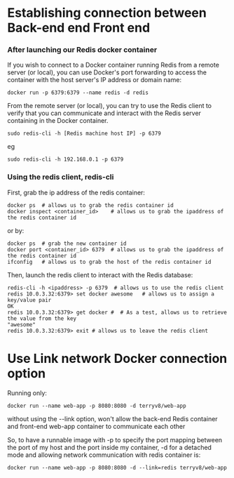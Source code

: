 # Establishing connection between Back-end end Front end

### After launching our Redis docker container

If you wish to connect to a Docker container running Redis from a remote server (or local), you can use Docker's port forwarding to access the container with the host server's IP address or domain name:
```console
docker run -p 6379:6379 --name redis -d redis
```

From the remote server (or local), you can try to use the Redis client to verify that you can communicate 
and interact with the Redis server containing in the Docker container.
```console
sudo redis-cli -h [Redis machine host IP] -p 6379
```
eg
```console
sudo redis-cli -h 192.168.0.1 -p 6379
```

### Using the redis client, redis-cli

First, grab the ip address of the redis container:
```console
docker ps  # allows us to grab the redis container id
docker inspect <container_id>    # allows us to grab the ipaddress of the redis container id
``` 
or by:
```console
docker ps  # grab the new container id
docker port <container_id> 6379  # allows us to grab the ipaddress of the redis container id
ifconfig   # allows us to grab the host of the redis container id
```

Then, launch the redis client to interact with the Redis database:
```console
redis-cli -h <ipaddress> -p 6379  # allows us to use the redis client
redis 10.0.3.32:6379> set docker awesome   # allows us to assign a key/value pair
OK
redis 10.0.3.32:6379> get docker #  # As a test, allows us to retrieve the value from the key
"awesome"
redis 10.0.3.32:6379> exit # allows us to leave the redis client
```



# Use Link network Docker connection option

Running only:
```console
docker run --name web-app -p 8080:8080 -d terryv8/web-app
```
without using the --link option, won't allow the back-end Redis container and front-end web-app container to communicate each other


So, to have a runnable image with -p to specify the port mapping between the port of my host 
and the port inside my container, -d for a detached mode and allowing network communication with redis container is:
```console
docker run --name web-app -p 8080:8080 -d --link=redis terryv8/web-app
```
